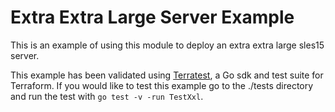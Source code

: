 # Extra Extra Large Server Example

This is an example of using this module to deploy an extra extra large sles15 server.

This example has been validated using [Terratest](https://terratest.gruntwork.io/), a Go sdk and test suite for Terraform.
If you would like to test this example go to the ./tests directory and run the test with `go test -v -run TestXxl`.
